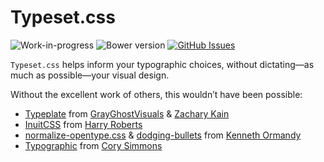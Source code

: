 # Typeset.css

![Work-in-progress](https://img.shields.io/badge/status-WIP-orange.svg?style=flat-square)
![Bower version](https://img.shields.io/bower/v/typeset.css.svg?style=flat-square)
[![GitHub Issues](https://img.shields.io/github/issues/stormwarning/typeset.css.svg?style=flat-square)](https://github.com/stormwarning/typeset.css/issues)

`Typeset.css` helps inform your typographic choices, without dictating—as much as possible—your visual design.

Without the excellent work of others, this wouldn’t have been possible:
- [Typeplate][typeplate] from [GrayGhostVisuals][ggv] & [Zachary Kain][zakkain]
- [InuitCSS][inuit] from [Harry Roberts][cssw]
- [normalize-opentype.css][normo] & [dodging-bullets][bullets] from [Kenneth Ormandy][kormandy]
- [Typographic][typographic] from [Cory Simmons][corysimmons]

[typeplate]: http://typeplate.com/
[ggv]: https://github.com/grayghostvisuals
[zakkain]: https://github.com/zakkain
[inuit]: https://github.com/inuitcss
[cssw]: https://github.com/csswizardry
[normo]: https://github.com/kennethormandy/normalize-opentype.css
[bullets]: https://github.com/kennethormandy/dodging-bullets
[kormandy]: https://github.com/kennethormandy
[typographic]: https://github.com/corysimmons/typographic
[corysimmons]: https://github.com/corysimmons
